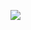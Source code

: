 [![](https://mermaid.ink/img/pako:eNpVUEtqw0AMvYrQqoX4Al4UGrvNJqWFZmd7ITyazJDMh7FMCbbv3rG9aYUWQu-D9Cbsg2Is8ZooGrjUrYdcr01lkh3E0dBBUbzMJxZwwfNjhuPTKcBgQozWX593_nElQTWdVxqDGOtvyw5Vm_7T8wx1c6YoIXZ_kctPmOGtsV8m2_9HTOKsem80lZqKnhIorbdWusMDOk6OrMrXT6uuRTHsuMUyj4o1jXdpsfVLptIo4fvheywljXzAMSoSri3lvx1m-_uQt6yshPSxJ7IFs_wC5UBdpw?type=png)](https://mermaid.live/edit#pako:eNpVUEtqw0AMvYrQqoX4Al4UGrvNJqWFZmd7ITyazJDMh7FMCbbv3rG9aYUWQu-D9Cbsg2Is8ZooGrjUrYdcr01lkh3E0dBBUbzMJxZwwfNjhuPTKcBgQozWX593_nElQTWdVxqDGOtvyw5Vm_7T8wx1c6YoIXZ_kctPmOGtsV8m2_9HTOKsem80lZqKnhIorbdWusMDOk6OrMrXT6uuRTHsuMUyj4o1jXdpsfVLptIo4fvheywljXzAMSoSri3lvx1m-_uQt6yshPSxJ7IFs_wC5UBdpw)
